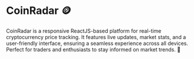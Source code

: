 # CoinRadar 🪙
 CoinRadar is a responsive ReactJS-based platform for real-time cryptocurrency price tracking. It features live updates, market stats, and a user-friendly interface, ensuring a seamless experience across all devices. Perfect for traders and enthusiasts to stay informed on market trends. 🚀
